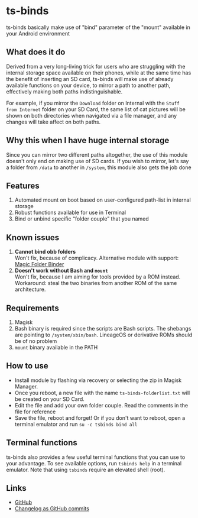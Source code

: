 # ts-binds
ts-binds basically make use of "bind" parameter of the "mount" available in your Android environment

## What does it do
Derived from a very long-living trick for users who are struggling with the internal storage space available on their phones, while at the same time has the benefit of inserting an SD card, ts-binds will make use of already available functions on your device, to mirror a path to another path, effectively making both paths indistinguishable.

For example, if you mirror the `Download` folder on Internal with the `Stuff from Internet` folder on your SD Card, the same list of cat pictures will be shown on both directories when navigated via a file manager, and any changes will take affect on both paths.

## Why this when I have huge internal storage
Since you can mirror two different paths altogether, the use of this module doesn't only end on making use of SD cards. If you wish to mirror, let's say a folder from `/data` to another in `/system`, this module also gets the job done

## Features
1. Automated mount on boot based on user-configured path-list in internal storage
2. Robust functions available for use in Terminal
3. Bind or unbind specific “folder couple” that you named

## Known issues
1. **Cannot bind obb folders**  
Won't fix, because of complicacy. Alternative module with support: [Magic Folder Binder](https://github.com/VR25-xda/Magic-Folder-Binder)
2. **Doesn't work without Bash and `mount`**  
Won't fix, because I am aiming for tools provided by a ROM instead. Workaround: steal the two binaries from another ROM of the same architecture.

## Requirements
1. Magisk
2. Bash binary is required since the scripts are Bash scripts. The shebangs are pointing to `/system/xbin/bash`. LineageOS or derivative ROMs should be of no problem
3. `mount` binary available in the PATH

## How to use
- Install module by flashing via recovery or selecting the zip in Magisk Manager.
- Once you reboot, a new file with the name `ts-binds-folderlist.txt` will be created on your SD Card.
- Edit the file and add your own folder couple. Read the comments in the file for reference
- Save the file, reboot and forget! Or if you don't want to reboot, open a terminal emulator and run `su -c tsbinds bind all`

## Terminal functions
ts-binds also provides a few useful terminal functions that you can use to your advantage. To see available options, run `tsbinds help` in a terminal emulator. Note that using `tsbinds` require an elevated shell (root).

## Links
- [GitHub](https://github.com/TechnoSparks/ts-binds)
- [Changelog as GitHub commits](https://github.com/TechnoSparks/ts-binds/commits/master)
